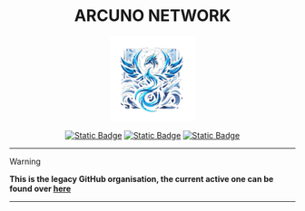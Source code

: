<h1 align="center">ARCUNO NETWORK</h1>

<div align="center">

<img src="https://github.com/ArcunoNetwork/assets/blob/main/logo-tp.png" width="150" height="150">

[<img alt="Static Badge" src="https://img.shields.io/badge/Twitter-151515?style=for-the-badge&logo=X">](https://twitter.com/@ArcunoNetwork) [<img alt="Static Badge" src="https://img.shields.io/badge/Patreon-151515?style=for-the-badge&logo=Patreon">](https://patreon.com/ArcunoNetwork) [<img alt="Static Badge" src="https://img.shields.io/badge/BlueSky-151515?style=for-the-badge&logo=bluesky">](https://bsky.app/profile/arcuno.net)

</div>

---

> [!WARNING]
> **This is the legacy GitHub organisation, the current active one can be found over [here](https://github.com/arcunonet)**

---



